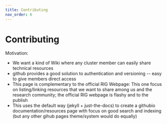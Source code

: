 ```yaml
---
title: Contributing
nav_order: 6
---
```


# Contributing

Motivation:

* We want a kind of Wiki where any cluster member can easily share technical resources
* github provides a good solution to authentication and versioning -- easy to give members direct access
* This page is complementary to the official RIG Webpage: This one focus on listing/linking resources that we want to share among us and the research community; the official RIG webpage is flashy and to the publish
* This uses the default way (jekyll + just-the-docs) to create a githubio documentation/resources page with focus on good search and indexing (but any other gihub pages theme/system would do equally)
